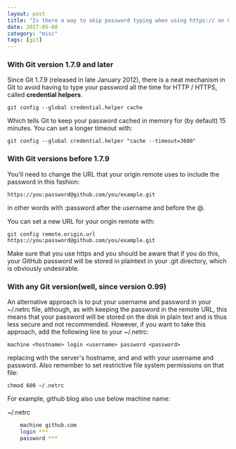 ```yaml
---
layout: post
title: "Is there a way to skip password typing when using https:// on Github/Gitlab"
date: 2017-05-08
category: "misc" 
tags: [git]
---
```


### With Git version 1.7.9 and later

Since Git 1.7.9 (released in late January 2012), 
there is a neat mechanism in Git to avoid having to type your password all the time for HTTP / HTTPS, 
called **credential helpers**. 

    git config --global credential.helper cache

Which tells Git to keep your password cached in memory for (by default) 15 minutes. You can set a longer timeout with:

    git config --global credential.helper "cache --timeout=3600"

### With Git versions before 1.7.9

You'll need to change the URL that your origin remote uses to include the password in this fashion:

    https://you:password@github.com/you/example.git

in other words with :password after the username and before the @.

You can set a new URL for your origin remote with:

    git config remote.origin.url https://you:password@github.com/you/example.git

Make sure that you use https and you should be aware that if you do this, your GitHub password will be stored in plaintext in your .git directory, which is obviously undesirable.

### With any Git version(well, since version 0.99)

An alternative approach is to put your username and password in your ~/.netrc file, although, as with keeping the password in the remote URL, 
this means that your password will be stored on the disk in plain text and is thus less secure and not recommended. 
However, if you want to take this approach, add the following line to your ~/.netrc:

    machine <hostname> login <username> password <password>

replacing <hostname> with the server's hostname, and <username> and <password> with your username and password. 
Also remember to set restrictive file system permissions on that file:

    chmod 600 ~/.netrc

For example, github blog also use below machine name:
    
~/.netrc

```sh
    machine github.com
    login ***
    password ***
```
